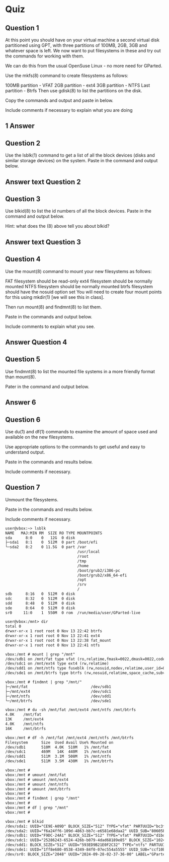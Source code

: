 
# Quiz

## Question 1 

At this point you should have on your virtual machine a second virtual disk partitioned using GPT, with three partitions of 100MB, 2GB, 3GB and whatever space is left. We now want to put filesystems in these and try out the commands for working with them.

We can do this from the usual OpenSuse Linux - no more need for GParted.

Use the mkfs(8) command to create filesystems as follows:

100MB partition - VFAT
2GB partition - ext4
3GB partition - NTFS
Last partition - Btrfs
Then use gdisk(8) to list the partitions on the disk.

Copy the commands and output and paste in below.

Include comments if necessary to explain what you are doing

## 1 Answer 


## Question 2

Use the lsblk(1) command to get a list of all the block devices (disks and similar storage devices) on the system. Paste in the command and output below.

## Answer text Question 2

## Question 3

Use blkid(8) to list the id numbers of all the block devices. Paste in the command and output below.

Hint: what does the (8) above tell you about blkid?

## Answer text Question 3

## Question 4

Use the mount(8) command to mount your new filesystems as follows:

FAT filesystem should be read-only
ext4 filesystem should be normally mounted
NTFS filesystem should be normally mounted
btrfs filesystem should have the nosuid option set
You will need to create four mount points for this using mkdir(1) [we will see this in class].

Then run mount(8) and findmnt(8) to list them.

Paste in the commands and output below.

Include comments to explain what you see.

## Answer Question 4

## Question 5

Use findmnt(8) to list the mounted file systems in a more friendly format than mount(8).

Pater in the command and output below.

## Answer 6

## Question 6

Use du(1) and df(1) commands to examine the amount of space used and available on the new filesystems.

Use appropriate options to the commands to get useful and easy to understand output.

Paste in the commands and results below.

Include comments if necessary.

## Question 7

Unmount the filesystems.

 

Paste in the commands and results below.

Include comments if necessary.


```txt
user@vbox:~> lsblk
NAME   MAJ:MIN RM  SIZE RO TYPE MOUNTPOINTS
sda      8:0    0   12G  0 disk 
├─sda1   8:1    0  512M  0 part /boot/efi
└─sda2   8:2    0 11.5G  0 part /var
                                /usr/local
                                /root
                                /tmp
                                /home
                                /boot/grub2/i386-pc
                                /boot/grub2/x86_64-efi
                                /opt
                                /srv
                                /
sdb      8:16   0  512M  0 disk 
sdc      8:32   0  512M  0 disk 
sdd      8:48   0  512M  0 disk 
sde      8:64   0  512M  0 disk 
sr0     11:0    1  550M  0 rom  /run/media/user/GParted-live

user@vbox:/mnt> dir
total 0
drwxr-xr-x 1 root root 0 Nov 13 22:42 btrfs
drwxr-xr-x 1 root root 0 Nov 13 22:41 ext4
drwxr-xr-x 1 root root 0 Nov 13 22:38 fat_mount
drwxr-xr-x 1 root root 0 Nov 13 22:41 ntfs

vbox:/mnt # mount | grep "/mnt"
/dev/sdb1 on /mnt/fat type vfat (ro,relatime,fmask=0022,dmask=0022,codepage=437,iocharset=iso8859-1,shortname=mixed,errors=remount-ro)
/dev/sdc1 on /mnt/ext4 type ext4 (rw,relatime)
/dev/sdd1 on /mnt/ntfs type fuseblk (rw,nosuid,nodev,relatime,user_id=0,group_id=0,allow_other,blksize=4096)
/dev/sde1 on /mnt/btrfs type btrfs (rw,nosuid,relatime,space_cache,subvolid=5,subvol=/)
```

```txt
vbox:/mnt # findmnt | grep "/mnt/"
├─/mnt/fat                            /dev/sdb1                           vfat            ro,relatime,fmask=0022,dmask=0022,codepage=437,iocharset=iso8859-1,shortname=mixed,errors=remount-ro
├─/mnt/ext4                           /dev/sdc1                           ext4            rw,relatime
├─/mnt/ntfs                           /dev/sdd1                           fuseblk         rw,nosuid,nodev,relatime,user_id=0,group_id=0,allow_other,blksize=4096
└─/mnt/btrfs                          /dev/sde1                           btrfs           rw,nosuid,relatime,space_cache,subvolid=5,subvol=/
```

```txt
vbox:/mnt # du -sh /mnt/fat /mnt/ext4 /mnt/ntfs /mnt/btrfs
4.0K    /mnt/fat
13K     /mnt/ext4
4.0K    /mnt/ntfs
16K     /mnt/btrfs

vbox:/mnt # df -h /mnt/fat /mnt/ext4 /mnt/ntfs /mnt/btrfs
Filesystem      Size  Used Avail Use% Mounted on
/dev/sdb1       510M  4.0K  510M   1% /mnt/fat
/dev/sdc1       469M   14K  440M   1% /mnt/ext4
/dev/sdd1       511M  3.1M  508M   1% /mnt/ntfs
/dev/sde1       511M  3.5M  430M   1% /mnt/btrfs
```

```txt
vbox:/mnt # 
vbox:/mnt # umount /mnt/fat
vbox:/mnt # umount /mnt/ext4
vbox:/mnt # umount /mnt/ntfs
vbox:/mnt # umount /mnt/btrfs
vbox:/mnt # 
vbox:/mnt # findmnt | grep "/mnt"
vbox:/mnt # 
vbox:/mnt # df | grep "/mnt"
vbox:/mnt #
```

```txt
vbox:/mnt # blkid
/dev/sda1: UUID="CE9E-A09D" BLOCK_SIZE="512" TYPE="vfat" PARTUUID="bc3f902f-e8b2-47da-8d65-12968b27ff00"
/dev/sda2: UUID="f6a24ff6-109d-4863-bb7c-e6581e68daa2" UUID_SUB="80605b53-1b96-45b9-9dd1-6f41b7028cec" BLOCK_SIZE="4096" TYPE="btrfs" PARTUUID="73892896-59b6-4376-9e99-ffb479a56904"
/dev/sdb1: UUID="F9DC-24A1" BLOCK_SIZE="512" TYPE="vfat" PARTUUID="d1bd079c-01"
/dev/sdc1: UUID="25286243-6524-426b-b079-4dad68189e85" BLOCK_SIZE="1024" TYPE="ext4" PARTUUID="e7dfdfd7-01"
/dev/sdd1: BLOCK_SIZE="512" UUID="593ED9B21E0F2C32" TYPE="ntfs" PARTUUID="db9754cc-01"
/dev/sde1: UUID="1ff8e680-0538-4349-84f0-07ec554a5555" UUID_SUB="ccf10b38-f605-475a-9da8-46081ba446b4" BLOCK_SIZE="4096" TYPE="btrfs" PARTUUID="9c58d406-01"
/dev/sr0: BLOCK_SIZE="2048" UUID="2024-09-28-02-37-36-00" LABEL="GParted-live" TYPE="iso9660" PTUUID="2bb2e5d0" PTTYPE="dos"
```
